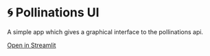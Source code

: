 # 🌀 Pollinations UI

A simple app which gives a graphical interface to the pollinations api.

[Open in Streamlit](https://pollinations.streamlit.app/)
